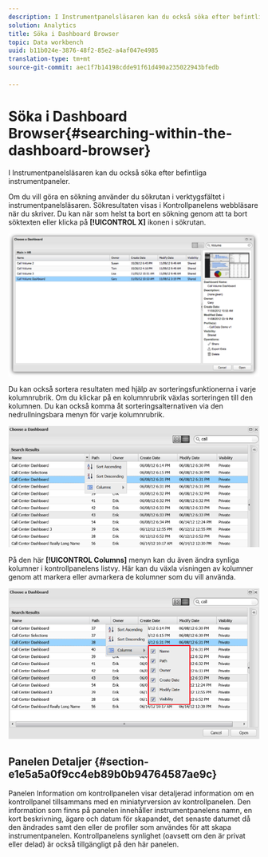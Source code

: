 ```yaml
---
description: I Instrumentpanelsläsaren kan du också söka efter befintliga instrumentpaneler.
solution: Analytics
title: Söka i Dashboard Browser
topic: Data workbench
uuid: b11b024e-3876-48f2-85e2-a4af047e4985
translation-type: tm+mt
source-git-commit: aec1f7b14198cdde91f61d490a235022943bfedb

---
```



# Söka i Dashboard Browser{#searching-within-the-dashboard-browser}

I Instrumentpanelsläsaren kan du också söka efter befintliga instrumentpaneler.

Om du vill göra en sökning använder du sökrutan i verktygsfältet i instrumentpanelsläsaren. Sökresultaten visas i Kontrollpanelens webbläsare när du skriver. Du kan när som helst ta bort en sökning genom att ta bort söktexten eller klicka på **[!UICONTROL X]** ikonen i sökrutan.

![](assets/search.png)

Du kan också sortera resultaten med hjälp av sorteringsfunktionerna i varje kolumnrubrik. Om du klickar på en kolumnrubrik växlas sorteringen till den kolumnen. Du kan också komma åt sorteringsalternativen via den nedrullningsbara menyn för varje kolumnrubrik.

![](assets/sorting.png)

På den här **[!UICONTROL Columns]** menyn kan du även ändra synliga kolumner i kontrollpanelens listvy. Här kan du växla visningen av kolumner genom att markera eller avmarkera de kolumner som du vill använda.

![](assets/sorting_columns.png)

## Panelen Detaljer {#section-e1e5a5a0f9cc4eb89b0b94764587ae9c}

Panelen Information om kontrollpanelen visar detaljerad information om en kontrollpanel tillsammans med en miniatyrversion av kontrollpanelen. Den information som finns på panelen innehåller instrumentpanelens namn, en kort beskrivning, ägare och datum för skapandet, det senaste datumet då den ändrades samt den eller de profiler som användes för att skapa instrumentpanelen. Kontrollpanelens synlighet (oavsett om den är privat eller delad) är också tillgängligt på den här panelen.
